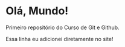 # Olá, Mundo!
 Primeiro repositório do Curso de Git e Github.

Essa linha eu adicionei diretamente no site!
